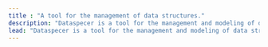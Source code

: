 ```yaml
---
title : "A tool for the management of data structures."
description: "Dataspecer is a tool for the management and modeling of data structures. The structures may be mapped to user-provided ontologies and exported into various formats."
lead: "Dataspecer is a tool for the management and modeling of data structures. The structures may be mapped to user-provided ontologies and exported into various formats."
---
```

